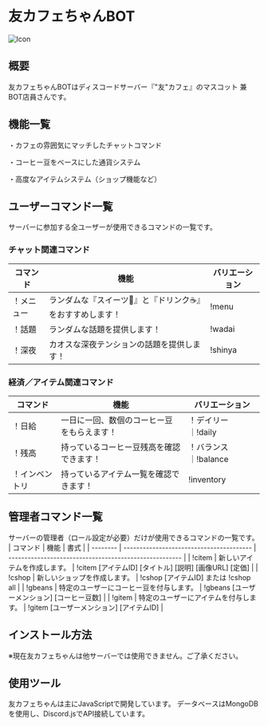 # 友カフェちゃんBOT
![Icon](https://i.imgur.com/Sq5nZnS.jpeg)

## 概要
友カフェちゃんBOTはディスコードサーバー『"友"カフェ』のマスコット 兼 BOT店員さんです。

## 機能一覧
・カフェの雰囲気にマッチしたチャットコマンド

・コーヒー豆をベースにした通貨システム

・高度なアイテムシステム（ショップ機能など）

## ユーザーコマンド一覧
サーバーに参加する全ユーザーが使用できるコマンドの一覧です。

### チャット関連コマンド
| コマンド       | 機能                                                         | バリエーション       | 
| -------------- | ------------------------------------------------------------ | -------------------- | 
| ！メニュー     | ランダムな『スイーツ🍰』と『ドリンク☕』をおすすめします！ | !menu                | 
| ！話題         | ランダムな話題を提供します！                                 | !wadai               | 
| ！深夜         | カオスな深夜テンションの話題を提供します！                   | !shinya              | 


### 経済／アイテム関連コマンド
| コマンド       | 機能                                                         | バリエーション       | 
| -------------- | ------------------------------------------------------------ | -------------------- | 
| ！日給         | 一日に一回、数個のコーヒー豆をもらえます！                   | ！デイリー｜!daily   | 
| ！残高         | 持っているコーヒー豆残高を確認できます！                     | ！バランス｜!balance | 
| ！インベントリ | 持っているアイテム一覧を確認できます！                       | !inventory           | 

## 管理者コマンド一覧
サーバーの管理者（ロール設定が必要）だけが使用できるコマンドの一覧です。
| コマンド | 機能                                     | 書式                                                   | 
| -------- | ---------------------------------------- | ------------------------------------------------------ | 
| !citem   | 新しいアイテムを作成します。             | !citem [アイテムID] [タイトル] [説明] [画像URL] [定価] | 
| !cshop   | 新しいショップを作成します。             | !cshop [アイテムID] または !cshop all                  | 
| !gbeans  | 特定のユーザーにコーヒー豆を付与します。 | !gbeans [ユーザーメンション] [コーヒー豆数]            | 
| !gitem   | 特定のユーザーにアイテムを付与します。   | !gitem [ユーザーメンション] [アイテムID]               | 

## インストール方法
※現在友カフェちゃんは他サーバーでは使用できません。ご了承ください。

## 使用ツール
友カフェちゃんは主にJavaScriptで開発しています。
データベースはMongoDBを使用し、Discord.jsでAPI接続しています。
